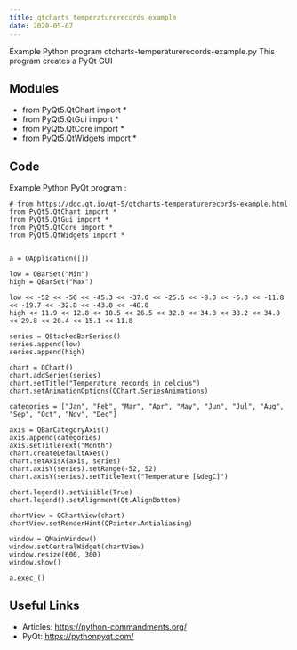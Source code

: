 ```yaml
---
title: qtcharts temperaturerecords example
date: 2020-05-07
---
```

Example Python program qtcharts-temperaturerecords-example.py
This program creates a PyQt GUI

## Modules

* from PyQt5.QtChart import *
* from PyQt5.QtGui import *
* from PyQt5.QtCore import *
* from PyQt5.QtWidgets import *

## Code

Example Python PyQt program :

    # from https://doc.qt.io/qt-5/qtcharts-temperaturerecords-example.html
    from PyQt5.QtChart import *
    from PyQt5.QtGui import *
    from PyQt5.QtCore import *
    from PyQt5.QtWidgets import *
    
    
    a = QApplication([])
    
    low = QBarSet("Min")
    high = QBarSet("Max")
    
    low << -52 << -50 << -45.3 << -37.0 << -25.6 << -8.0 << -6.0 << -11.8 << -19.7 << -32.8 << -43.0 << -48.0
    high << 11.9 << 12.8 << 18.5 << 26.5 << 32.0 << 34.8 << 38.2 << 34.8 << 29.8 << 20.4 << 15.1 << 11.8
    
    series = QStackedBarSeries()
    series.append(low)
    series.append(high)
    
    chart = QChart()
    chart.addSeries(series)
    chart.setTitle("Temperature records in celcius")
    chart.setAnimationOptions(QChart.SeriesAnimations)
    
    categories = ["Jan", "Feb", "Mar", "Apr", "May", "Jun", "Jul", "Aug", "Sep", "Oct", "Nov", "Dec"]
    
    axis = QBarCategoryAxis()
    axis.append(categories)
    axis.setTitleText("Month")
    chart.createDefaultAxes()
    chart.setAxisX(axis, series)
    chart.axisY(series).setRange(-52, 52)
    chart.axisY(series).setTitleText("Temperature [&degC]")
    
    chart.legend().setVisible(True)
    chart.legend().setAlignment(Qt.AlignBottom)
    
    chartView = QChartView(chart)
    chartView.setRenderHint(QPainter.Antialiasing)
    
    window = QMainWindow()
    window.setCentralWidget(chartView)
    window.resize(600, 300)
    window.show()
    
    a.exec_()
    

## Useful Links

- Articles: https://python-commandments.org/
- PyQt: https://pythonpyqt.com/
